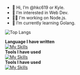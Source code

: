 - 👋 Hi, I’m @hkc619 or Kyle.  
- 👀 I’m interested in Web Dev.  
- 👨‍💻 I'm working on Node.js.  
- 🌱 I’m currently learning Golang.  
<!--
- 💞️ I’m looking to collaborate on ...
- 📫 How to reach me 
-->
<!---
hkc619/hkc619 is a ✨ special ✨ repository because its `README.md` (this file) appears on your GitHub profile.
You can click the Preview link to take a look at your changes.
--->

![Top Langs](https://github-readme-stats.vercel.app/api/top-langs/?username=hkc619&layout=compact&theme=vue)

**Language I have written**  
[![My Skills](https://skillicons.dev/icons?i=js,html,css,c,cpp,java,go,py,r)](https://skillicons.dev)  
**Tools I have used**  
[![My Skills](https://skillicons.dev/icons?i=azure,docker,git)](https://skillicons.dev)  
**Tools I have used**  
[![My Skills](https://skillicons.dev/icons?i=node)](https://skillicons.dev)  
